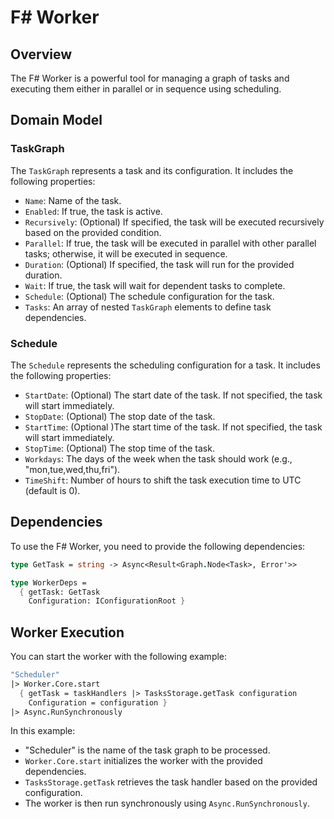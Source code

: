 <!-- @format -->

# F# Worker

## Overview

The F# Worker is a powerful tool for managing a graph of tasks and executing them either in parallel or in sequence using scheduling.

## Domain Model

### TaskGraph

The `TaskGraph` represents a task and its configuration. It includes the following properties:

- `Name`: Name of the task.
- `Enabled`: If true, the task is active.
- `Recursively`: (Optional) If specified, the task will be executed recursively based on the provided condition.
- `Parallel`: If true, the task will be executed in parallel with other parallel tasks; otherwise, it will be executed in sequence.
- `Duration`: (Optional) If specified, the task will run for the provided duration.
- `Wait`: If true, the task will wait for dependent tasks to complete.
- `Schedule`: (Optional) The schedule configuration for the task.
- `Tasks`: An array of nested `TaskGraph` elements to define task dependencies.

### Schedule

The `Schedule` represents the scheduling configuration for a task. It includes the following properties:

- `StartDate`: (Optional) The start date of the task. If not specified, the task will start immediately.
- `StopDate`: (Optional) The stop date of the task.
- `StartTime`: (Optional )The start time of the task. If not specified, the task will start immediately.
- `StopTime`: (Optional) The stop time of the task.
- `Workdays`: The days of the week when the task should work (e.g., "mon,tue,wed,thu,fri").
- `TimeShift`: Number of hours to shift the task execution time to UTC (default is 0).

## Dependencies

To use the F# Worker, you need to provide the following dependencies:

```fsharp
type GetTask = string -> Async<Result<Graph.Node<Task>, Error'>>

type WorkerDeps =
  { getTask: GetTask
    Configuration: IConfigurationRoot }
```

## Worker Execution

You can start the worker with the following example:

```fsharp
"Scheduler"
|> Worker.Core.start
  { getTask = taskHandlers |> TasksStorage.getTask configuration
    Configuration = configuration }
|> Async.RunSynchronously
```

In this example:

- "Scheduler" is the name of the task graph to be processed.
- `Worker.Core.start` initializes the worker with the provided dependencies.
- `TasksStorage.getTask` retrieves the task handler based on the provided configuration.
- The worker is then run synchronously using `Async.RunSynchronously`.
